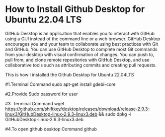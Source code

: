# How to Install Github Desktop for Ubuntu 22.04 LTS

GitHub Desktop is an application that enables you to interact with GitHub using a GUI instead of the command line or a web browser. GitHub Desktop encourages you and your team to collaborate using best practices with Git and GitHub. You can use GitHub Desktop to complete most Git commands from your desktop with visual confirmation of changes. You can push to, pull from, and clone remote repositories with GitHub Desktop, and use collaborative tools such as attributing commits and creating pull requests.

This is how I installed the Github Desktop for Ubuntu 22.04LTS

#1.Terminal Command 
sudo apt-get install gdebi-core

#2.Provide Sudo password for user

#3. Terminal Command
wget https://github.com/shiftkey/desktop/releases/download/release-2.9.3-linux3/GitHubDesktop-linux-2.9.3-linux3.deb && sudo dpkg -i GitHubDesktop-linux-2.9.3-linux3.deb

#4.To open github desktop Command
github
